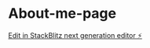 # About-me-page

[Edit in StackBlitz next generation editor ⚡️](https://stackblitz.com/~/github.com/RIPGDO/About-me-page)